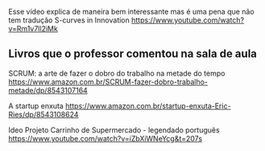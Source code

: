 
Esse vídeo explica de maneira bem interessante mas é uma pena que não tem tradução
S-curves in Innovation
https://www.youtube.com/watch?v=Rm1v7ll2iMk

## Livros que o professor comentou na sala de aula
SCRUM: a arte de fazer o dobro do trabalho na metade do tempo
https://www.amazon.com.br/SCRUM-fazer-dobro-trabalho-metade/dp/8543107164

A startup enxuta
https://www.amazon.com.br/startup-enxuta-Eric-Ries/dp/8543108624

Ideo Projeto Carrinho de Supermercado - legendado português
https://www.youtube.com/watch?v=iZbXiWNeYcg&t=207s 
